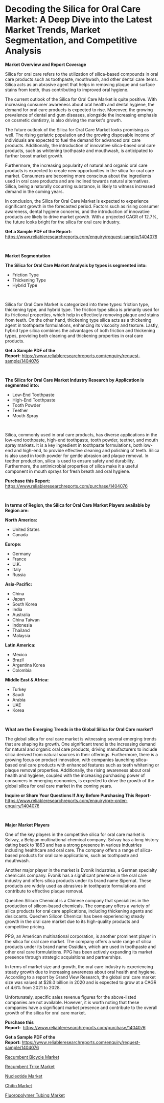 <p><h1>Decoding the Silica for Oral Care Market: A Deep Dive into the Latest Market Trends, Market Segmentation, and Competitive Analysis</h1></p><p><strong>Market Overview and Report Coverage</strong></p>
<p><p>Silica for oral care refers to the utilization of silica-based compounds in oral care products such as toothpaste, mouthwash, and other dental care items. Silica acts as an abrasive agent that helps in removing plaque and surface stains from teeth, thus contributing to improved oral hygiene.</p><p>The current outlook of the Silica for Oral Care Market is quite positive. With increasing consumer awareness about oral health and dental hygiene, the demand for oral care products is expected to rise. Moreover, the growing prevalence of dental and gum diseases, alongside the increasing emphasis on cosmetic dentistry, is also driving the market's growth.</p><p>The future outlook of the Silica for Oral Care Market looks promising as well. The rising geriatric population and the growing disposable income of individuals are expected to fuel the demand for advanced oral care products. Additionally, the introduction of innovative silica-based oral care products, such as whitening toothpaste and mouthwash, is anticipated to further boost market growth.</p><p>Furthermore, the increasing popularity of natural and organic oral care products is expected to create new opportunities in the silica for oral care market. Consumers are becoming more conscious about the ingredients used in oral care products and are inclined towards natural alternatives. Silica, being a naturally occurring substance, is likely to witness increased demand in the coming years.</p><p>In conclusion, the Silica for Oral Care Market is expected to experience significant growth in the forecasted period. Factors such as rising consumer awareness, dental hygiene concerns, and the introduction of innovative products are likely to drive market growth. With a projected CAGR of 12.7%, the future looks bright for the silica for oral care industry.</p></p>
<p><strong>Get a Sample PDF of the Report:</strong> <a href="https://www.reliableresearchreports.com/enquiry/request-sample/1404076">https://www.reliableresearchreports.com/enquiry/request-sample/1404076</a></p>
<p>&nbsp;</p>
<p><strong>Market Segmentation</strong></p>
<p><strong>The Silica for Oral Care Market Analysis by types is segmented into:</strong></p>
<p><ul><li>Friction Type</li><li>Thickening Type</li><li>Hybrid Type</li></ul></p>
<p>&nbsp;</p>
<p><p>Silica for Oral Care Market is categorized into three types: friction type, thickening type, and hybrid type. The friction type silica is primarily used for its frictional properties, which help in effectively removing plaque and stains from teeth. On the other hand, thickening type silica acts as a thickening agent in toothpaste formulations, enhancing its viscosity and texture. Lastly, hybrid type silica combines the advantages of both friction and thickening types, providing both cleaning and thickening properties in oral care products.</p></p>
<p><strong>Get a Sample PDF of the Report:</strong>&nbsp;<a href="https://www.reliableresearchreports.com/enquiry/request-sample/1404076">https://www.reliableresearchreports.com/enquiry/request-sample/1404076</a></p>
<p>&nbsp;</p>
<p><strong>The Silica for Oral Care Market Industry Research by Application is segmented into:</strong></p>
<p><ul><li>Low-End Toothpaste</li><li>High-End Toothpaste</li><li>Tooth Powder</li><li>Teether</li><li>Mouth Spray</li></ul></p>
<p>&nbsp;</p>
<p><p>Silica, commonly used in oral care products, has diverse applications in the low-end toothpaste, high-end toothpaste, tooth powder, teether, and mouth spray markets. It is a key ingredient in toothpaste formulations, both low-end and high-end, to provide effective cleaning and polishing of teeth. Silica is also used in tooth powder for gentle abrasion and plaque removal. In teether production, silica is used to ensure safety and durability. Furthermore, the antimicrobial properties of silica make it a useful component in mouth sprays for fresh breath and oral hygiene.</p></p>
<p><strong>Purchase this Report:</strong>&nbsp; <a href="https://www.reliableresearchreports.com/purchase/1404076">https://www.reliableresearchreports.com/purchase/1404076</a></p>
<p>&nbsp;</p>
<p><strong>In terms of Region, the Silica for Oral Care Market Players available by Region are:</strong></p>
<p>
    <p> <strong> North America: </strong>
        <ul>
            <li>United States</li>
            <li>Canada</li>
        </ul>
        </p> 
    <p> <strong> Europe: </strong>
        <ul>
            <li>Germany</li>
            <li>France</li>
            <li>U.K.</li>
            <li>Italy</li>
            <li>Russia</li>
        </ul>
        </p> 
    <p> <strong> Asia-Pacific: </strong>
        <ul>
            <li>China</li>
            <li>Japan</li>
            <li>South Korea</li>
            <li>India</li>
            <li>Australia</li>
            <li>China Taiwan</li>
            <li>Indonesia</li>
            <li>Thailand</li>
            <li>Malaysia</li>
        </ul>
        </p> 
    <p> <strong> Latin America: </strong>
        <ul>
            <li>Mexico</li>
            <li>Brazil</li>
            <li>Argentina Korea</li>
            <li>Colombia</li>
        </ul>
        </p> 
    <p> <strong> Middle East & Africa: </strong>
        <ul>
            <li>Turkey</li>
            <li>Saudi</li>
            <li>Arabia</li>
            <li>UAE</li>
            <li>Korea</li>
        </ul>
    </p>
    </p>
<p>&nbsp;</p>
<p><strong>What are the Emerging Trends in the Global Silica for Oral Care market?</strong></p>
<p><p>The global silica for oral care market is witnessing several emerging trends that are shaping its growth. One significant trend is the increasing demand for natural and organic oral care products, driving manufacturers to include silica derived from natural sources in their offerings. Furthermore, there is a growing focus on product innovation, with companies launching silica-based oral care products with enhanced features such as teeth whitening or plaque removal properties. Additionally, the rising awareness about oral health and hygiene, coupled with the increasing purchasing power of consumers in emerging economies, is expected to drive the growth of the global silica for oral care market in the coming years.</p></p>
<p><strong>Inquire or Share Your Questions If Any Before Purchasing This Report</strong>- <a href="https://www.reliableresearchreports.com/enquiry/pre-order-enquiry/1404076">https://www.reliableresearchreports.com/enquiry/pre-order-enquiry/1404076</a></p>
<p>&nbsp;</p>
<p><strong>Major Market Players</strong></p>
<p><p>One of the key players in the competitive silica for oral care market is Solvay, a Belgian multinational chemical company. Solvay has a long history dating back to 1863 and has a strong presence in various industries including healthcare and oral care. The company offers a range of silica-based products for oral care applications, such as toothpaste and mouthwash.</p><p>Another major player in the market is Evonik Industries, a German specialty chemicals company. Evonik has a significant presence in the oral care industry and offers silica products under its brand name Sipernat. These products are widely used as abrasives in toothpaste formulations and contribute to effective plaque removal.</p><p>Quechen Silicon Chemical is a Chinese company that specializes in the production of silicon-based chemicals. The company offers a variety of silica products for oral care applications, including thickening agents and desiccants. Quechen Silicon Chemical has been experiencing steady growth in the oral care market due to its high-quality products and competitive pricing.</p><p>PPG, an American multinational corporation, is another prominent player in the silica for oral care market. The company offers a wide range of silica products under its brand name Ossidian, which are used in toothpaste and other oral care formulations. PPG has been actively expanding its market presence through strategic acquisitions and partnerships.</p><p>In terms of market size and growth, the oral care industry is experiencing steady growth due to increasing awareness about oral health and hygiene. According to a report by Grand View Research, the global oral care market size was valued at $28.0 billion in 2020 and is expected to grow at a CAGR of 4.6% from 2021 to 2028.</p><p>Unfortunately, specific sales revenue figures for the above-listed companies are not available. However, it is worth noting that these companies have a significant market presence and contribute to the overall growth of the silica for oral care market.</p></p>
<p><strong>Purchase this Report:</strong>&nbsp;&nbsp;<a href="https://www.reliableresearchreports.com/purchase/1404076">https://www.reliableresearchreports.com/purchase/1404076</a></p>
<p></p>
<p><strong>Get a Sample PDF of the Report:</strong>&nbsp;<a href="https://www.reliableresearchreports.com/enquiry/request-sample/1404076">https://www.reliableresearchreports.com/enquiry/request-sample/1404076</a></p>
<p><p><a href="https://medium.com/@othamcclure/recumbent-bicycle-market-comprehensive-assessment-by-type-application-and-geography-78aab510dbbc">Recumbent Bicycle Market</a></p><p><a href="https://medium.com/@winonaboehm2023/recumbent-trike-market-analysis-its-cagr-market-segmentation-and-global-industry-overview-824398fbc742">Recumbent Trike Market</a></p><p><a href="https://www.linkedin.com/pulse/nucleotide-market-size-2023-2030-global-industrial-analysis-ecoxe/">Nucleotide Market</a></p><p><a href="https://www.linkedin.com/pulse/decoding-chitin-market-deep-dive-latest-trends-segmentation-ymc0e/">Chitin Market</a></p><p><a href="https://www.linkedin.com/pulse/fluoropolymer-tubing-market-size-growth-forecast-from-ktvre/">Fluoropolymer Tubing Market</a></p></p>